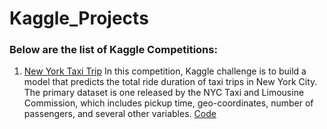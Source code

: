 # Kaggle_Projects

### Below are the list of Kaggle Competitions:

1. [New York Taxi Trip](https://www.kaggle.com/c/nyc-taxi-trip-duration)
In this competition, Kaggle challenge is to build a model that predicts the total ride duration of taxi trips in New York City. The primary dataset is one released by the NYC Taxi and Limousine Commission, which includes pickup time, geo-coordinates, number of passengers, and several other variables. [Code](https://github.com/Atheros167/Kaggle_Projects/blob/master/NewYorkTaxiTrip.ipynb)
